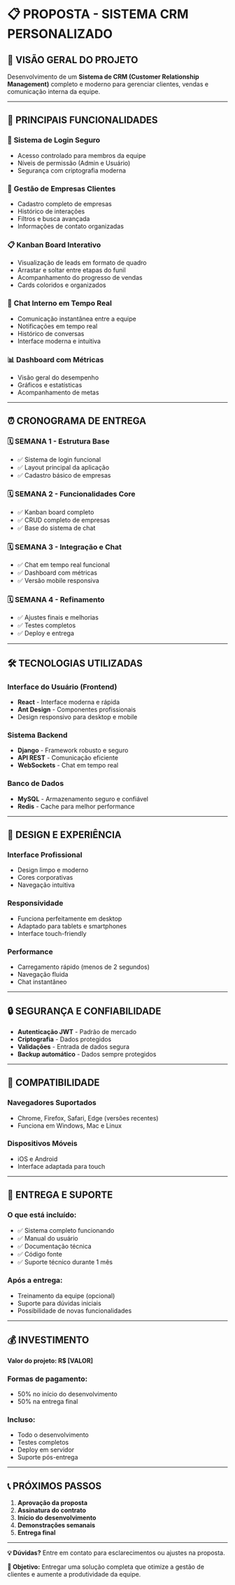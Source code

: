 # 📋 PROPOSTA - SISTEMA CRM PERSONALIZADO

## 🎯 VISÃO GERAL DO PROJETO

Desenvolvimento de um **Sistema de CRM (Customer Relationship Management)** completo e moderno para gerenciar clientes, vendas e comunicação interna da equipe.

---

## 🚀 PRINCIPAIS FUNCIONALIDADES

### 🔐 **Sistema de Login Seguro**
- Acesso controlado para membros da equipe
- Níveis de permissão (Admin e Usuário)
- Segurança com criptografia moderna

### 🏢 **Gestão de Empresas Clientes**
- Cadastro completo de empresas
- Histórico de interações
- Filtros e busca avançada
- Informações de contato organizadas

### 📋 **Kanban Board Interativo**
- Visualização de leads em formato de quadro
- Arrastar e soltar entre etapas do funil
- Acompanhamento do progresso de vendas
- Cards coloridos e organizados

### 💬 **Chat Interno em Tempo Real**
- Comunicação instantânea entre a equipe
- Notificações em tempo real
- Histórico de conversas
- Interface moderna e intuitiva

### 📊 **Dashboard com Métricas**
- Visão geral do desempenho
- Gráficos e estatísticas
- Acompanhamento de metas

---

## ⏰ CRONOGRAMA DE ENTREGA

### **🗓️ SEMANA 1** - Estrutura Base
- ✅ Sistema de login funcional
- ✅ Layout principal da aplicação
- ✅ Cadastro básico de empresas

### **🗓️ SEMANA 2** - Funcionalidades Core
- ✅ Kanban board completo
- ✅ CRUD completo de empresas
- ✅ Base do sistema de chat

### **🗓️ SEMANA 3** - Integração e Chat
- ✅ Chat em tempo real funcional
- ✅ Dashboard com métricas
- ✅ Versão mobile responsiva

### **🗓️ SEMANA 4** - Refinamento
- ✅ Ajustes finais e melhorias
- ✅ Testes completos
- ✅ Deploy e entrega

---

## 🛠️ TECNOLOGIAS UTILIZADAS

### **Interface do Usuário (Frontend)**
- **React** - Interface moderna e rápida
- **Ant Design** - Componentes profissionais
- Design responsivo para desktop e mobile

### **Sistema Backend**
- **Django** - Framework robusto e seguro
- **API REST** - Comunicação eficiente
- **WebSockets** - Chat em tempo real

### **Banco de Dados**
- **MySQL** - Armazenamento seguro e confiável
- **Redis** - Cache para melhor performance

---

## 🎨 DESIGN E EXPERIÊNCIA

### **Interface Profissional**
- Design limpo e moderno
- Cores corporativas
- Navegação intuitiva

### **Responsividade**
- Funciona perfeitamente em desktop
- Adaptado para tablets e smartphones
- Interface touch-friendly

### **Performance**
- Carregamento rápido (menos de 2 segundos)
- Navegação fluida
- Chat instantâneo

---

## 🔒 SEGURANÇA E CONFIABILIDADE

- **Autenticação JWT** - Padrão de mercado
- **Criptografia** - Dados protegidos
- **Validações** - Entrada de dados segura
- **Backup automático** - Dados sempre protegidos

---

## 📱 COMPATIBILIDADE

### **Navegadores Suportados**
- Chrome, Firefox, Safari, Edge (versões recentes)
- Funciona em Windows, Mac e Linux

### **Dispositivos Móveis**
- iOS e Android
- Interface adaptada para touch

---

## 🚀 ENTREGA E SUPORTE

### **O que está incluído:**
- ✅ Sistema completo funcionando
- ✅ Manual do usuário
- ✅ Documentação técnica
- ✅ Código fonte
- ✅ Suporte técnico durante 1 mês

### **Após a entrega:**
- Treinamento da equipe (opcional)
- Suporte para dúvidas iniciais
- Possibilidade de novas funcionalidades

---

## 💰 INVESTIMENTO

**Valor do projeto: R$ [VALOR]**

### **Formas de pagamento:**
- 50% no início do desenvolvimento
- 50% na entrega final

### **Incluso:**
- Todo o desenvolvimento
- Testes completos
- Deploy em servidor
- Suporte pós-entrega

---

## 📞 PRÓXIMOS PASSOS

1. **Aprovação da proposta**
2. **Assinatura do contrato**
3. **Início do desenvolvimento**
4. **Demonstrações semanais**
5. **Entrega final**

---

**💡 Dúvidas?** Entre em contato para esclarecimentos ou ajustes na proposta.

**🎯 Objetivo:** Entregar uma solução completa que otimize a gestão de clientes e aumente a produtividade da equipe.
